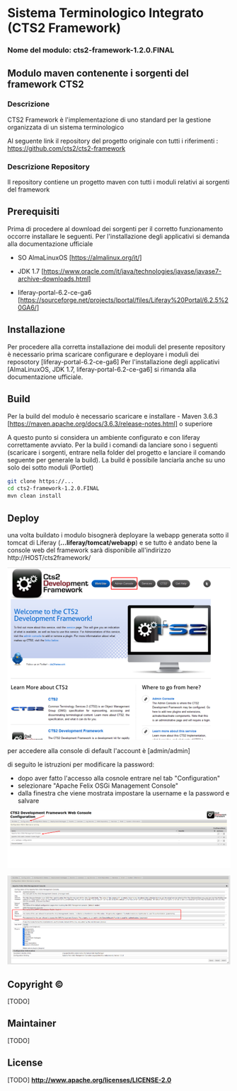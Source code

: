 



# Sistema Terminologico Integrato (CTS2 Framework) 

### Nome del modulo: cts2-framework-1.2.0.FINAL



## Modulo maven contenente i sorgenti del framework CTS2





### Descrizione

CTS2 Framework è l'implementazione di uno standard per la gestione organizzata di un sistema terminologico 

Al seguente link il repository del progetto originale con tutti i riferimenti : https://github.com/cts2/cts2-framework





### Descrizione Repository

Il repository contiene un progetto maven con tutti i moduli relativi ai sorgenti del framework



## Prerequisiti

Prima di procedere al download dei sorgenti per il corretto funzionamento occorre installare le seguenti.
Per l'installazione degli applicativi si demanda alla documentazione ufficiale

- SO AlmaLinuxOS [https://almalinux.org/it/]

- JDK 1.7 [https://www.oracle.com/it/java/technologies/javase/javase7-archive-downloads.html]

- liferay-portal-6.2-ce-ga6 [https://sourceforge.net/projects/lportal/files/Liferay%20Portal/6.2.5%20GA6/]

  



## Installazione 

Per procedere alla corretta installazione dei moduli del presente repository è necessario prima scaricare configurare e deployare i moduli dei reposotory [liferay-portal-6.2-ce-ga6]
Per l'installazione degli applicativi [AlmaLinuxOS, JDK 1.7, liferay-portal-6.2-ce-ga6] si rimanda alla documentazione ufficiale.



## Build

Per la build del modulo è necessario scaricare e installare - Maven 3.6.3 [https://maven.apache.org/docs/3.6.3/release-notes.html] o superiore

A questo punto si considera un ambiente configurato e con liferay correttamente avviato. 
Per la build i comandi da lanciare sono i seguenti (scaricare i sorgenti, entrare nella folder del progetto e lanciare il comando seguente per generale la build). La build è possibile lanciarla anche su uno solo dei sotto moduli (Portlet)

```sh
git clone https://...
cd cts2-framework-1.2.0.FINAL
mvn clean install
```





## Deploy

una volta buildato i modulo bisognerà deployare la webapp generata sotto il tomcat di Liferay (**...liferay/tomcat/webapp**) e se tutto è andato bene la console web del framework sarà disponibile all'indirizzo http://HOST/cts2framework/ 



![home](screenshot\home.png)



per accedere alla console di default l'account è [admin/admin]



di seguito le istruzioni per modificare la password:

- dopo aver fatto l'accesso alla cosnole entrare nel tab "Configuration"
- selezionare "Apache Felix OSGi Management Console"
- dalla finestra che viene mostrata impostare la username e la password e salvare 



![](screenshot\cambio_pass_1.png)

![](screenshot\cambio_pass_2.png)







## Copyright ©

 [TODO]

## Maintainer

 [TODO]


## License 

 [TODO]
**http://www.apache.org/licenses/LICENSE-2.0**



